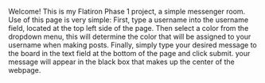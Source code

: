 Welcome!
This is my Flatiron Phase 1 project, a simple messenger room.
Use of this page is very simple:
First, type a username into the username field, located at the top left side of the page.
Then select a color from the dropdown menu, this will determine the color that will be assigned to your username when making posts.
Finally, simply type your desired message to the board in the text field at the bottom of the page and click submit. 
your message will appear in the black box that makes up the center of the webpage.